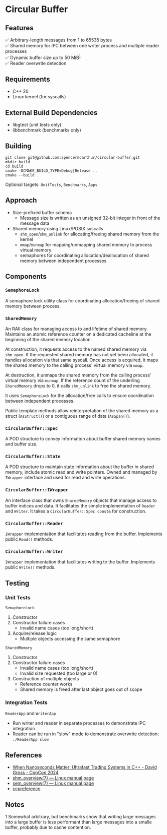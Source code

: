 # Circular Buffer

## Features
✅ Arbitrary-length messages from 1 to 65535 bytes \
✅ Shared memory for IPC between one writer process and multiple reader processes \
✅ Dynamic buffer size up to 50 MiB<sup>[1](#cache-size)</sup> \
✅ Reader overwrite detection

## Requirements
- C++ 20
- Linux kernel (for syscalls)

## External Build Dependencies
- libgtest (unit tests only)
- libbenchmark (benchmarks only)

## Building
```
git clone git@github.com:spencermcarthur/circular-buffer.git
mkdir build
cd build
cmake -DCMAKE_BUILD_TYPE=Debug|Release ..
cmake --build .
```
Optional targets: `UnitTests`, `Benchmarks`, `Apps`

## Approach
- Size-prefixed buffer schema
    - Message size is written as an unsigned 32-bit integer in front of the message data
- Shared memory using Linux/POSIX syscalls
    - `shm_open`/`shm_unlink` for allocating/freeing shared memory from the kernel
    - `mmap`/`munmap` for mapping/unmapping shared memory to process virtual memory
    - semaphores for coordinating allocation/deallocation of shared memory between independent processes

## Components

### `SemaphoreLock`
A semaphore lock utility class for coordinating allocation/freeing of shared memory between process.

### `SharedMemory`
An RAII class for managing access to and lifetime of shared memory. Maintains an atomic reference counter on a dedicated cacheline at the beginning of the shared memory location.

At construction, it requests access to the named shared memory via `shm_open`. If the requested shared memory has not yet been allocated, it handles allocation via that same syscall. Once access is acquired, it maps the shared memory to the calling process' virtual memory via `mmap`.

At destruction, it unmaps the shared memory from the calling process' virtual memory via `munmap`. If the reference count of the underling `SharedMemory` drops to 0, it calls `shm_unlink` to free the shared memory.

It uses `SemaphoreLock` for the allocation/free calls to ensure coordination between independent processes.

Public template methods allow reinterpretation of the shared memory as a struct (`AsStruct()`) or a contiguous range of data (`AsSpan()`).

### `CircularBuffer::Spec`
A POD structure to convey information about buffer shared memory names and buffer size.

### `CircularBuffer::State`
A POD structure to maintain state information about the buffer in shared memory, include atomic read and write pointers. Owned and managed by `IWrapper` interface and used for read and write operations.

### `CircularBuffer::IWrapper`
An interface class that owns `SharedMemory` objects that manage access to buffer indices and data. It facilitates the simple implementation of `Reader` and `Writer`. It takes a `CircularBuffer::Spec const&` for construction.

### `CircularBuffer::Reader`
`IWrapper` implementation that facilitates reading from the buffer. Implements public `Read()` methods.

### `CircularBuffer::Writer`
`IWrapper` implementation that facilitates writing to the buffer. Implements public `Write()` methods.

## Testing

### Unit Tests
`SemaphoreLock`
1. Constructor
2. Constructor failure cases
    - Invalid name cases (too long/short)
3. Acquire/release logic
    - Multiple objects accessing the same semaphore

`SharedMemory`
1. Constructor
2. Constructor failure cases
    - Invalid name cases (too long/short)
    - Invalid size requested (too large or 0)
3. Construction of multiple objects
    - Reference counter works
    - Shared memory is freed after last object goes out of scope

### Integration Tests
`ReaderApp` and `WriterApp`
- Run writer and reader in separate processes to demonstrate IPC integration
- Reader can be run in "slow" mode to demonstrate overwrite detection: `./ReaderApp slow`

## References
- [When Nanoseconds Matter: Ultrafast Trading Systems in C++ - David Gross - CppCon 2024](https://www.youtube.com/watch?v=sX2nF1fW7kI)
- [shm_overview(7) — Linux manual page](https://man7.org/linux/man-pages/man7/shm_overview.7.html)
- [sem_overview(7) — Linux manual page](https://man7.org/linux/man-pages/man7/sem_overview.7.html)
- [ccpreference](https://cppreference.com/)

## Notes
<a name="cache-size">1</a> Somewhat arbitrary, but benchmarks show that writing large messages into a large buffer is less performant than large messages into a smalle buffer, probably due to cache contention.